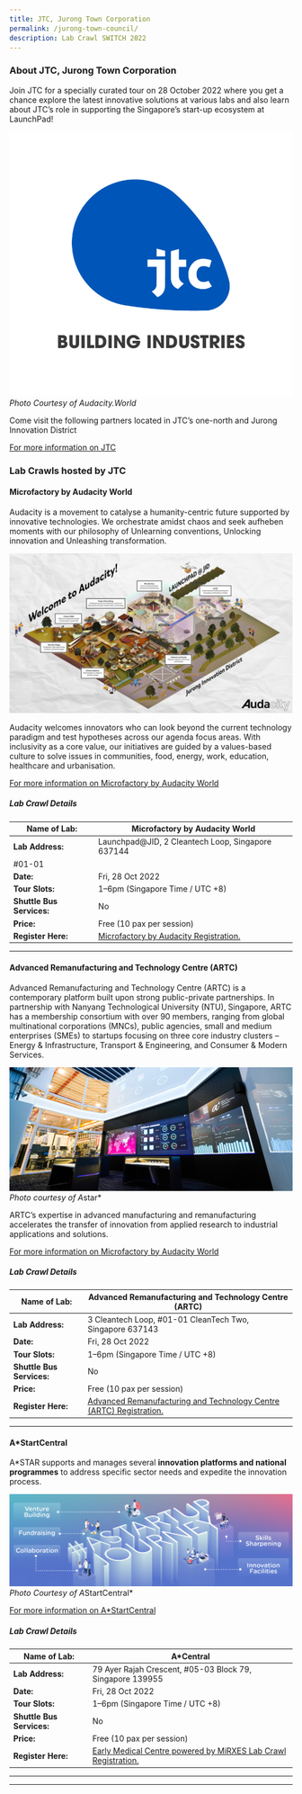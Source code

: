 ```yaml
---
title: JTC, Jurong Town Corporation
permalink: /jurong-town-council/
description: Lab Crawl SWITCH 2022
---
```

### **About JTC, Jurong Town Corporation** 

Join JTC for a specially curated tour on 28 October 2022 where you get a chance explore the latest innovative solutions at various labs and also learn about JTC’s role in supporting the Singapore’s start-up ecosystem at LaunchPad!

![JTC Lab Crawl SWITCH 2022](/images/JTC%20-%20Ashley%20Leow%20Shin%20Yee.png)
*Photo Courtesy of Audacity.World*

Come visit the following partners located in JTC’s one-north and Jurong Innovation District

[For more information on JTC](https://estates.jtc.gov.sg/jid?utm_source=Google&utm_medium=JIDBrand&utm_campaign=JTCLocations&gclid=Cj0KCQjw4omaBhDqARIsADXULuUrZEszRaq25BTu3i1-YdXWteEXEqHdpG8-alPche7zpmOSDpawVZcaAlC3EALw_wcB)

### **Lab Crawls hosted by JTC**

#### **Microfactory by Audacity World**

Audacity is a movement to catalyse a humanity-centric future supported by innovative technologies. We orchestrate amidst chaos and seek aufheben moments with our philosophy of Unlearning conventions, Unlocking innovation and Unleashing transformation.

![Audacity Lab Crawl SWITCH 2022](/images/Audacity-Permacolony.jpeg)

Audacity welcomes innovators who can look beyond the current technology paradigm and test hypotheses across our agenda focus areas. With inclusivity as a core value, our initiatives are guided by a values-based culture to solve issues in communities, food, energy, work, education, healthcare and urbanisation.

[For more information on Microfactory by Audacity World](https://audacity.world/microfactory/)

##### **Lab Crawl Details**

| **Name of Lab:** | Microfactory by Audacity World |
| -------- | -------- |
| **Lab Address:** | Launchpad@JID, 2 Cleantech Loop, Singapore 637144  
#01-01 |
|**Date:** | Fri, 28 Oct 2022 |
|**Tour Slots:** | 1–6pm (Singapore Time / UTC +8) |
|**Shuttle Bus Services:** | No |
|**Price:** | Free (10 pax per session) |
|**Register Here:** | [Microfactory by Audacity Registration.](https://docs.google.com/forms/d/e/1FAIpQLSe4D13Tp1G9vRhatcpNDfOvR6howur8V_cP4J3vUa0dEFPqBQ/viewform) |

***

#### **Advanced Remanufacturing and Technology Centre (ARTC)**

Advanced Remanufacturing and Technology Centre (ARTC) is a contemporary platform built upon strong public-private partnerships. In partnership with Nanyang Technological University (NTU), Singapore, ARTC has a membership consortium with over 90 members, ranging from global multinational corporations (MNCs), public agencies, small and medium enterprises (SMEs) to startups focusing on three core industry clusters – Energy & Infrastructure, Transport & Engineering, and Consumer & Modern Services. 

![A*Star Lab Crawl SWITCH 2022](/images/Astar.jpg)
*Photo courtesy of A*star*

ARTC’s expertise in advanced manufacturing and remanufacturing accelerates the transfer of innovation from applied research to industrial applications and solutions.

[For more information on Microfactory by Audacity World](https://audacity.world/microfactory/)

##### **Lab Crawl Details**

| **Name of Lab:** | Advanced Remanufacturing and Technology Centre (ARTC) |
| -------- | -------- |
| **Lab Address:** | 3 Cleantech Loop, #01-01 CleanTech Two, Singapore 637143 |
|**Date:** | Fri, 28 Oct 2022 |
|**Tour Slots:** | 1–6pm (Singapore Time / UTC +8) |
|**Shuttle Bus Services:** | No |
|**Price:** | Free (10 pax per session) |
|**Register Here:** | [Advanced Remanufacturing and Technology Centre (ARTC) Registration.](https://docs.google.com/forms/d/e/1FAIpQLSe4D13Tp1G9vRhatcpNDfOvR6howur8V_cP4J3vUa0dEFPqBQ/viewform) |

***

#### **A*StartCentral**

A\*STAR supports and manages several **innovation platforms and national programmes** to address specific sector needs and expedite the innovation process.

![aStar ](/images/astart-web-banner_1.png)
*Photo Courtesy of A*StartCentral*

[For more information on A*StartCentral](https://www.a-star.edu.sg/enterprise/innovation-platforms/a-startcentral)

##### **Lab Crawl Details**

| **Name of Lab:** | A*Central |
| -------- | -------- |
| **Lab Address:** | 79 Ayer Rajah Crescent, #05-03 Block 79, Singapore 139955 |
|**Date:** | Fri, 28 Oct 2022 |
|**Tour Slots:** | 1–6pm (Singapore Time / UTC +8) |
|**Shuttle Bus Services:** | No |
|**Price:** | Free (10 pax per session) |
|**Register Here:** | [Early Medical Centre powered by MiRXES Lab Crawl Registration.](https://docs.google.com/forms/d/e/1FAIpQLSe4D13Tp1G9vRhatcpNDfOvR6howur8V_cP4J3vUa0dEFPqBQ/viewform) |

***

***